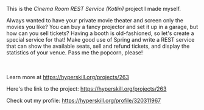 This is the *Cinema Room REST Service (Kotlin)* project I made myself.


<p>Always wanted to have your private movie theater and screen only the movies you like? You can buy a fancy projector and set it up in a garage, but how can you sell tickets? Having a booth is old-fashioned, so let's create a special service for that! Make good use of Spring and write a REST service that can show the available seats, sell and refund tickets, and display the statistics of your venue. Pass me the popcorn, please!</p><br/><br/>Learn more at <a href="https://hyperskill.org/projects/263?utm_source=ide&utm_medium=ide&utm_campaign=ide&utm_content=project-card">https://hyperskill.org/projects/263</a>

Here's the link to the project: https://hyperskill.org/projects/263

Check out my profile: https://hyperskill.org/profile/320311967